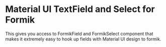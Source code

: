 # Material UI TextField and Select for Formik

This gives you access to FormikField and FormikSelect component that makes it extremely easy to hook up fields with Material UI design to formik.
